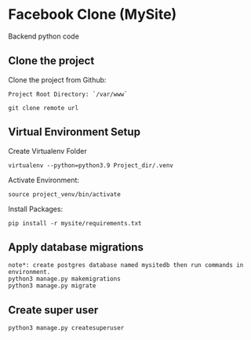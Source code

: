 # Facebook Clone (MySite)
Backend python code

## Clone the project
Clone the project from Github:

    Project Root Directory: `/var/www`
    
    git clone remote url


## Virtual Environment Setup
Create Virtualenv Folder

    virtualenv --python=python3.9 Project_dir/.venv


Activate Environment:

    source project_venv/bin/activate
   
Install Packages:
	
    pip install -r mysite/requirements.txt


## Apply database migrations
    note*: create postgres database named mysitedb then run commands in environment.
    python3 manage.py makemigrations 
    python3 manage.py migrate

## Create super user
    
    python3 manage.py createsuperuser


